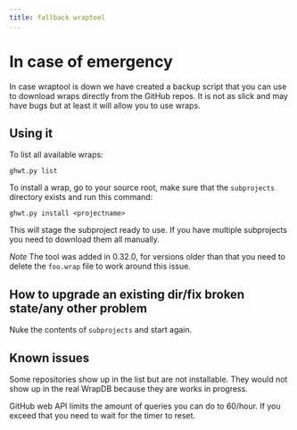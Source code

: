 ```yaml
---
title: fallback wraptool
...
```


# In case of emergency

In case wraptool is down we have created a backup script that you can use to download wraps directly from the GitHub repos. It is not as slick and may have bugs but at least it will allow you to use wraps.

## Using it

To list all available wraps:

    ghwt.py list

To install a wrap, go to your source root, make sure that the `subprojects` directory exists and run this command:

    ghwt.py install <projectname>

This will stage the subproject ready to use. If you have multiple subprojects you need to download them all manually.

*Note* The tool was added in 0.32.0, for versions older than that you need to delete the `foo.wrap` file to work around this issue.

## How to upgrade an existing dir/fix broken state/any other problem

Nuke the contents of `subprojects` and start again.

## Known issues

Some repositories show up in the list but are not installable. They would not show up in the real WrapDB because they are works in progress.

GitHub web API limits the amount of queries you can do to 60/hour. If you exceed that you need to wait for the timer to reset.
